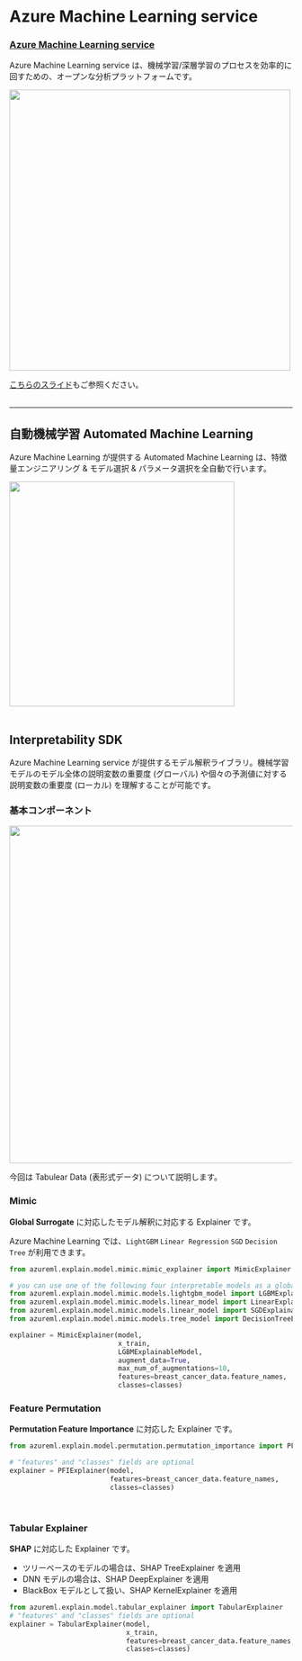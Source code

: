 # Azure Machine Learning service


### [Azure Machine Learning service](https://docs.microsoft.com/ja-JP/azure/machine-learning/service/)
Azure Machine Learning service は、機械学習/深層学習のプロセスを効率的に回すための、オープンな分析プラットフォームです。

<img src="https://docs.microsoft.com/en-us/azure/machine-learning/service/media/concept-azure-machine-learning-architecture/workflow.png" width = "500">   

[こちらのスライド](Presentation/AzureML概要.pptx)もご参照ください。
<br/><br/>


---

## 自動機械学習 Automated Machine Learning
Azure Machine Learning が提供する Automated Machine Learning は、特徴量エンジニアリング & モデル選択 & パラメータ選択を全自動で行います。

<img src="https://docs.microsoft.com/ja-jp/azure/machine-learning/service/media/tutorial-auto-train-models/flow2.png" width=400>
<br/><br/>


## Interpretability SDK

Azure Machine Learning service が提供するモデル解釈ライブラリ。機械学習モデルのモデル全体の説明変数の重要度 (グローバル) や個々の予測値に対する説明変数の重要度 (ローカル) を理解することが可能です。

### 基本コンポーネント

<img src="https://docs.microsoft.com/ja-jp/azure/machine-learning/service/media/machine-learning-interpretability-explainability/interpretability-architecture.png" width=600>

今回は Tabulear Data (表形式データ) について説明します。

### Mimic
**Global Surrogate** に対応したモデル解釈に対応する Explainer です。

Azure Machine Learning では、`LightGBM` `Linear Regression` `SGD` `Decision Tree` が利用できます。

```python
from azureml.explain.model.mimic.mimic_explainer import MimicExplainer

# you can use one of the following four interpretable models as a global surrogate to the black box model
from azureml.explain.model.mimic.models.lightgbm_model import LGBMExplainableModel
from azureml.explain.model.mimic.models.linear_model import LinearExplainableModel
from azureml.explain.model.mimic.models.linear_model import SGDExplainableModel
from azureml.explain.model.mimic.models.tree_model import DecisionTreeExplainableModel

explainer = MimicExplainer(model, 
                           x_train, 
                           LGBMExplainableModel, 
                           augment_data=True, 
                           max_num_of_augmentations=10, 
                           features=breast_cancer_data.feature_names, 
                           classes=classes)
```
### Feature Permutation
**Permutation Feature Importance** に対応した Explainer です。

```python
from azureml.explain.model.permutation.permutation_importance import PFIExplainer 

# "features" and "classes" fields are optional
explainer = PFIExplainer(model, 
                         features=breast_cancer_data.feature_names, 
                         classes=classes)
```

<br/>

### Tabular Explainer

**SHAP** に対応した Explainer です。
- ツリーベースのモデルの場合は、SHAP TreeExplainer を適用
- DNN モデルの場合は、SHAP DeepExplainer を適用
- BlackBox モデルとして扱い、SHAP KernelExplainer を適用

```python
from azureml.explain.model.tabular_explainer import TabularExplainer
# "features" and "classes" fields are optional
explainer = TabularExplainer(model, 
                             x_train, 
                             features=breast_cancer_data.feature_names, 
                             classes=classes)
```
